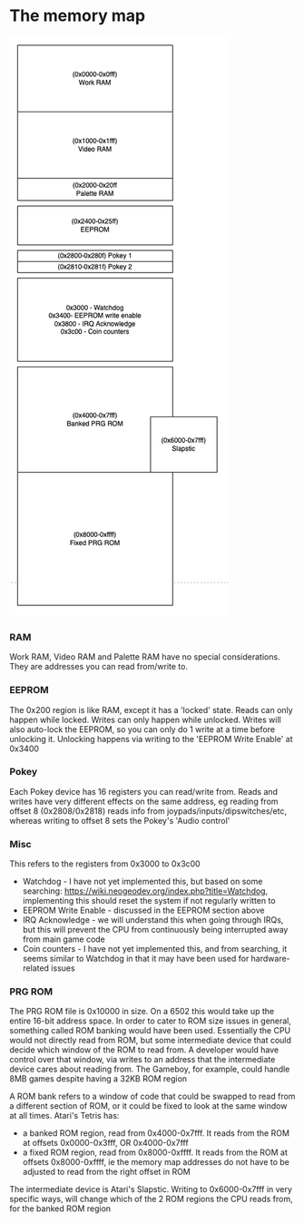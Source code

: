 # The memory map

![Memory map](memorymap.png)

### RAM

Work RAM, Video RAM and Palette RAM have no special considerations. They are addresses you can read from/write to.

### EEPROM

The 0x200 region is like RAM, except it has a 'locked' state. Reads can only happen while locked. Writes can only happen while unlocked. Writes will also auto-lock the EEPROM, so you can only do 1 write at a time before unlocking it. Unlocking happens via writing to the 'EEPROM Write Enable' at 0x3400

### Pokey

Each Pokey device has 16 registers you can read/write from. Reads and writes have very different effects on the same address, eg reading from offset 8 (0x2808/0x2818) reads info from joypads/inputs/dipswitches/etc, whereas writing to offset 8 sets the Pokey's 'Audio control'

### Misc

This refers to the registers from 0x3000 to 0x3c00
* Watchdog - I have not yet implemented this, but based on some searching: https://wiki.neogeodev.org/index.php?title=Watchdog, implementing this should reset the system if not regularly written to
* EEPROM Write Enable - discussed in the EEPROM section above
* IRQ Acknowledge - we will understand this when going through IRQs, but this will prevent the CPU from continuously being interrupted away from main game code
* Coin counters - I have not yet implemented this, and from searching, it seems similar to Watchdog in that it may have been used for hardware-related issues

### PRG ROM

The PRG ROM file is 0x10000 in size. On a 6502 this would take up the entire 16-bit address space. In order to cater to ROM size issues in general, something called ROM banking would have been used. Essentially the CPU would not directly read from ROM, but some intermediate device that could decide which window of the ROM to read from. A developer would have control over that window, via writes to an address that the intermediate device cares about reading from. The Gameboy, for example, could handle 8MB games despite having a 32KB ROM region

A ROM bank refers to a window of code that could be swapped to read from a different section of ROM, or it could be fixed to look at the same window at all times. Atari's Tetris has:
* a banked ROM region, read from 0x4000-0x7fff. It reads from the ROM at offsets 0x0000-0x3fff, OR 0x4000-0x7fff
* a fixed ROM region, read from 0x8000-0xffff. It reads from the ROM at offsets 0x8000-0xffff, ie the memory map addresses do not have to be adjusted to read from the right offset in ROM

The intermediate device is Atari's Slapstic. Writing to 0x6000-0x7fff in very specific ways, will change which of the 2 ROM regions the CPU reads from, for the banked ROM region
